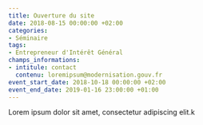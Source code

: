 ```yaml
---
title: Ouverture du site
date: 2018-08-15 00:00:00 +02:00
categories:
- Séminaire
tags:
- Entrepreneur d'Intérêt Général
champs_informations:
- intitule: contact
  contenu: loremipsum@modernisation.gouv.fr
event_start_date: 2018-10-18 00:00:00 +02:00
event_end_date: 2019-01-16 23:00:00 +01:00
---
```


Lorem ipsum dolor sit amet, consectetur adipiscing elit.k
